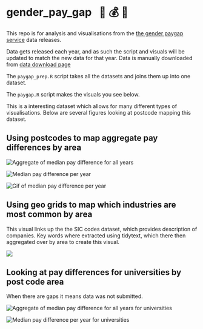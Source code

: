 # gender_pay_gap &nbsp; :woman: :moneybag: :man:

This repo is for analysis and visualisations from the [the gender paygap service](https://gender-pay-gap.service.gov.uk/) data releases.

Data gets released each year, and as such the script and visuals will be updated to match the new data for that year. Data is manually downloaded from [data download page](https://gender-pay-gap.service.gov.uk/viewing/download)

The `paygap_prep.R` script takes all the datasets and joins them up into one dataset. 

The `paygap.R` script makes the visuals you see below. 

This is a interesting dataset which allows for many different types of visualisations. Below are several figures looking at postcode mapping this dataset. 

## Using postcodes to map aggregate pay differences by area

![Aggregate of median pay difference for all years](median_pay_diff_postcode.png)

![Median pay difference per year](median_pay_diff_postcode_year.png)

![Gif of median pay difference per year](paygap.gif)

## Using geo grids to map which industries are most common by area

This visual links up the the SIC codes dataset, which provides description of companies. Key words where extracted using tidytext, which there then aggregated over by area to create this visual. 

![](geogrid_sic_industry.png)

## Looking at pay differences for universities by post code area

When there are gaps it means data was not submitted. 

![Aggregate of median pay difference for all years for universities](unis_median_pay_diff_postcode.png)

![Median pay difference per year for universities](unis_median_pay_diff_postcode_year.png)
